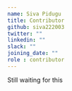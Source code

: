 ```yaml
---
name: Siva Pidugu
title: Contributor
github: siva222003
twitter: ""
linkedin: ""
slack: ""
joining_date: ""
role : contributor
---
```


Still waiting for this

